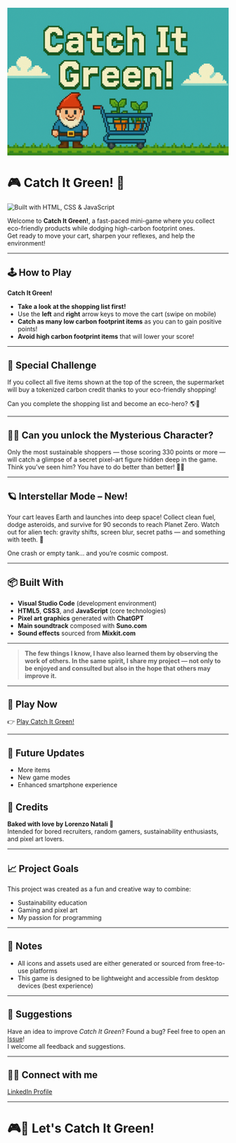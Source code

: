<p align="center">
  <img src="assets/images/cover.png" alt="Catch It Green Cover" width="800">
</p>

# 🎮 Catch It Green! 🌱

![Built with HTML, CSS & JavaScript](https://img.shields.io/badge/Built%20with-HTML%2C%20CSS%20%26%20JavaScript-4CAF50?style=for-the-badge&logo=javascript)

Welcome to **Catch It Green!**, a fast-paced mini-game where you collect eco-friendly products while dodging high-carbon footprint ones.  
Get ready to move your cart, sharpen your reflexes, and help the environment!

---

## 🕹️ How to Play

**Catch It Green!**

- **Take a look at the shopping list first!**  
- Use the **left** and **right** arrow keys to move the cart (swipe on mobile)
- **Catch as many low carbon footprint items** as you can to gain positive points!
- **Avoid high carbon footprint items** that will lower your score!

---

## 🌿 Special Challenge

If you collect all five items shown at the top of the screen, the supermarket will buy a tokenized carbon credit thanks to your eco-friendly shopping!

Can you complete the shopping list and become an eco-hero? 🌎🛒

---

## 🕵️‍♂️ Can you unlock the Mysterious Character?

Only the most sustainable shoppers — those scoring 330 points or more — will catch a glimpse of a secret pixel-art figure hidden deep in the game.
Think you’ve seen him? You have to do better than better! 👀🌱

---

## 🪐 Interstellar Mode – New!

Your cart leaves Earth and launches into deep space!
Collect clean fuel, dodge asteroids, and survive for 90 seconds to reach Planet Zero.
Watch out for alien tech: gravity shifts, screen blur, secret paths — and something with teeth. 👾

One crash or empty tank… and you’re cosmic compost.

---

## 📦 Built With

- **Visual Studio Code** (development environment)
- **HTML5**, **CSS3**, and **JavaScript** (core technologies)
- **Pixel art graphics** generated with **ChatGPT**
- **Main soundtrack** composed with **Suno.com**
- **Sound effects** sourced from **Mixkit.com**

---

>**The few things I know, I have also learned them by observing the work of others.
In the same spirit, I share my project — not only to be enjoyed and consulted but also in the hope that others may improve it.**

---

## 🚀 Play Now

👉 [Play Catch It Green!](https://vonniedermayer.github.io/Catch-It-Green/)

---

## 🔮 Future Updates

- More items
- New game modes
- Enhanced smartphone experience


## 📜 Credits

**Baked with love by Lorenzo Natali 🍪**  
Intended for bored recruiters, random gamers, sustainability enthusiasts, and pixel art lovers.  

---

## 📈 Project Goals

This project was created as a fun and creative way to combine:
- Sustainability education
- Gaming and pixel art
- My passion for programming

---

## 📢 Notes

- All icons and assets used are either generated or sourced from free-to-use platforms
- This game is designed to be lightweight and accessible from desktop devices (best experience)

---

## 💬 Suggestions

Have an idea to improve *Catch It Green*? Found a bug?
Feel free to open an [Issue](https://github.com/vonNiedermayer/Catch-It-Green/issues)!  
I welcome all feedback and suggestions.

---

## 🤝🏻 Connect with me

[LinkedIn Profile](https://www.linkedin.com/in/natalilorenzo) 

---

# 🎮💚 Let's Catch It Green!

